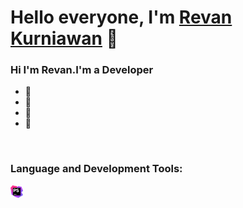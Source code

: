 <h1>Hello everyone, I'm <a href="https://revank.me">Revan Kurniawan</a> &#128075</h1>
<h3>Hi I'm Revan.I'm a Developer</h3>
<ul>
  <li><a>&#127881</a></li>
  <li><a>&#127881</a></li>
  <li><a>&#127881</a></li>
  <li><a>&#127881</a></li>
 </ul>


  
  <br>
  <h3>Language and Development Tools: </h3>
<img src="https://github.com/rvnkrwn/rvnkrwn/blob/main/img/phpstorm.svg" width="20">
